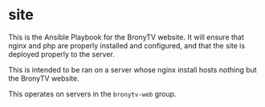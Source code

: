 site
====

This is the Ansible Playbook for the BronyTV website. It will ensure that nginx and php are properly installed and configured, and that the site is deployed properly to the server.

This is intended to be ran on a server whose nginx install hosts nothing but the BronyTV website.

This operates on servers in the `bronytv-web` group.
